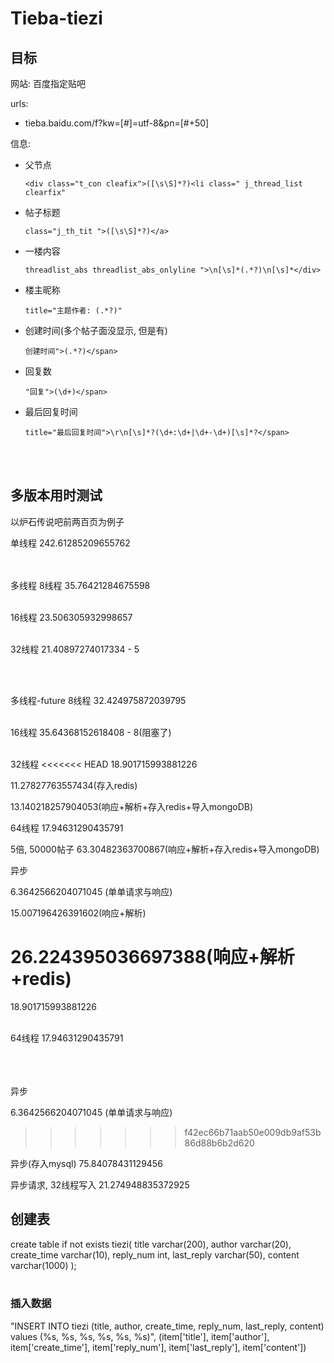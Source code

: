 # Tieba-tiezi

## 目标

网站: 百度指定贴吧

urls:

- tieba.baidu.com/f?kw=[#]=utf-8&pn=[#+50]

信息:

- 父节点

  ```
  <div class="t_con cleafix">([\s\S]*?)<li class=" j_thread_list clearfix"
  ```


- 帖子标题

  ```
  class="j_th_tit ">([\s\S]*?)</a>
  ```

- 一楼内容

  ```
  threadlist_abs threadlist_abs_onlyline ">\n[\s]*(.*?)\n[\s]*</div>
  ```

- 楼主昵称

  ```
  title="主题作者: (.*?)"
  ```

- 创建时间(多个帖子面没显示, 但是有)

  ```
  创建时间">(.*?)</span>
  ```

- 回复数

  ```
  "回复">(\d+)</span>
  ```

- 最后回复时间

  ```
  title="最后回复时间">\r\n[\s]*?(\d+:\d+|\d+-\d+)[\s]*?</span>
  ```

</br>

</br>


## 多版本用时测试

以炉石传说吧前两百页为例子
</br>

单线程
242.61285209655762     
</br>
</br>

多线程
8线程
35.76421284675598  
</br>

16线程
23.506305932998657    
</br>

32线程
21.40897274017334 - 5

</br>
</br>

多线程-future
8线程
32.424975872039795   
</br>

16线程
35.64368152618408 - 8(阻塞了)    
</br>

32线程
<<<<<<< HEAD
18.901715993881226

11.27827763557434(存入redis)

13.140218257904053(响应+解析+存入redis+导入mongoDB)


64线程
17.94631290435791

5倍, 50000帖子
63.30482363700867(响应+解析+存入redis+导入mongoDB)



异步

6.3642566204071045 (单单请求与响应)

15.007196426391602(响应+解析)

26.224395036697388(响应+解析+redis)
=======
18.901715993881226    
</br>

64线程
17.94631290435791   
</br>  
</br>   

异步

6.3642566204071045 (单单请求与响应)              
>>>>>>> f42ec66b71aab50e009db9af53b86d88b6b2d620

异步(存入mysql)
75.84078431129456   

异步请求, 32线程写入
21.274948835372925    
  
    
## 创建表

create table if not exists tiezi(
	title varchar(200),
	author varchar(20),
	create_time varchar(10),
	reply_num int,
	last_reply varchar(50),
	content varchar(1000)
);
</br>
</br>
  
### 插入数据

"INSERT INTO tiezi (title, author, create_time, reply_num, last_reply, content) values (%s, %s, %s, %s, %s, %s)", (item['title'], item['author'], item['create_time'], item['reply_num'], item['last_reply'], item['content'])













